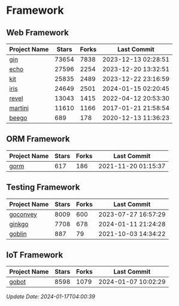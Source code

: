 # Framework

## Web Framework
| Project Name | Stars | Forks | Last Commit |
| ------------ | ----- | ----- | ----------- |
| [gin](https://github.com/gin-gonic/gin) | 73654 | 7838 | 2023-12-13 02:28:51 |
| [echo](https://github.com/labstack/echo) | 27596 | 2254 | 2023-12-20 13:32:51 |
| [kit](https://github.com/go-kit/kit) | 25835 | 2489 | 2023-12-22 23:16:59 |
| [iris](https://github.com/kataras/iris) | 24649 | 2501 | 2024-01-15 02:20:45 |
| [revel](https://github.com/revel/revel) | 13043 | 1415 | 2022-04-12 20:53:30 |
| [martini](https://github.com/go-martini/martini) | 11610 | 1166 | 2017-01-21 21:58:54 |
| [beego](https://github.com/astaxie/beego) | 689 | 178 | 2020-12-13 11:36:23 |

## ORM Framework
| Project Name | Stars | Forks | Last Commit |
| ------------ | ----- | ----- | ----------- |
| [gorm](https://github.com/jinzhu/gorm) | 617 | 186 | 2021-11-20 01:15:37 |

## Testing Framework
| Project Name | Stars | Forks | Last Commit |
| ------------ | ----- | ----- | ----------- |
| [goconvey](https://github.com/smartystreets/goconvey) | 8009 | 600 | 2023-07-27 16:57:29 |
| [ginkgo](https://github.com/onsi/ginkgo) | 7708 | 678 | 2024-01-11 21:24:28 |
| [goblin](https://github.com/franela/goblin) | 887 | 79 | 2021-10-03 14:34:22 |

## IoT Framework
| Project Name | Stars | Forks | Last Commit |
| ------------ | ----- | ----- | ----------- |
| [gobot](https://github.com/hybridgroup/gobot) | 8598 | 1079 | 2024-01-07 10:02:29 |

*Update Date: 2024-01-17T04:00:39*